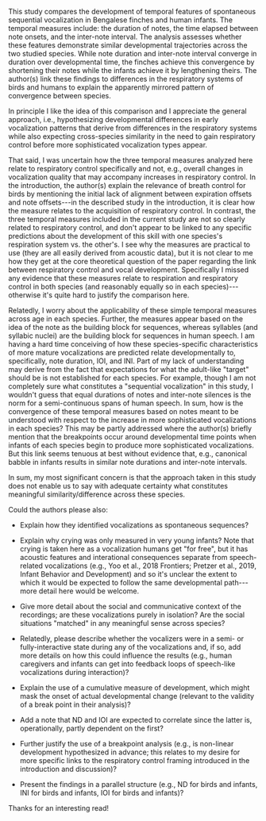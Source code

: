 This study compares the development of temporal features of spontaneous sequential vocalization in Bengalese finches and human infants. The temporal measures include: the duration of notes, the time elapsed between note onsets, and the inter-note interval. The analysis assesses whether these features demonstrate similar developmental trajectories across the two studied species. While note duration and inter-note interval converge in duration over developmental time, the finches achieve this convergence by shortening their notes while the infants achieve it by lengthening theirs. The author(s) link these findings to differences in the respiratory systems of birds and humans to explain the apparently mirrored pattern of convergence between species.

In principle I like the idea of this comparison and I appreciate the general approach, i.e., hypothesizing developmental differences in early vocalization patterns that derive from differences in the respiratory systems while also expecting cross-species similarity in the need to gain respiratory control before more sophisticated vocalization types appear.

That said, I was uncertain how the three temporal measures analyzed here relate to respiratory control specifically and not, e.g., overall changes in vocalization quality that may accompany increases in respiratory control. In the introduction, the author(s) explain the relevance of breath control for birds by mentioning the initial lack of alignment between expiration offsets and note offsets---in the described study in the introduction, it is clear how the measure relates to the acquisition of respiratory control. In contrast, the three temporal measures included in the current study are not so clearly related to respiratory control, and don't appear to be linked to any specific predictions about the development of this skill with one species's respiration system vs. the other's. I see why the measures are practical to use (they are all easily derived from acoustic data), but it is not clear to me how they get at the core theoretical question of the paper regarding the link between respiratory control and vocal development. Specifically I missed any evidence that these measures relate to respiration and respiratory control in both species (and reasonably equally so in each species)---otherwise it's quite hard to justify the comparison here.

Relatedly, I worry about the applicability of these simple temporal measures across age in each species. Further, the measures appear based on the idea of the note as the building block for sequences, whereas syllables (and syllabic nuclei) are the building block for sequences in human speech. I am having a hard time conceiving of how these species-specific characteristics of more mature vocalizations are predicted relate developmentally to, specifically, note duration, IOI, and INI. Part of my lack of understanding may derive from the fact that expectations for what the adult-like "target" should be is not established for each species. For example, though I am not completely sure what constitutes a "sequential vocalization" in this study, I wouldn't guess that equal durations of notes and inter-note silences is the norm for a semi-continuous spans of human speech. In sum, how is the convergence of these temporal measures based on notes meant to be understood with respect to the increase in more sophisticated vocalizations in each species? This may be partly addressed where the author(s) briefly mention that the breakpoints occur around developmental time points when infants of each species begin to produce more sophisticated vocalizations. But this link seems tenuous at best without evidence that, e.g., canonical babble in infants results in similar note durations and inter-note intervals.

In sum, my most significant concern is that the approach taken in this study does not enable us to say with adequate certainty what constitutes meaningful similarity/difference across these species.

Could the authors please also:

- Explain how they identified vocalizations as spontaneous sequences?

- Explain why crying was only measured in very young infants? Note that crying is taken here as a vocalization humans get "for free", but it has acoustic features and interational consequences separate from speech-related vocalizations (e.g., Yoo et al., 2018 Frontiers; Pretzer et al., 2019, Infant Behavior and Development) and so it's unclear the extent to which it would be expected to follow the same developmental path---more detail here would be welcome.

- Give more detail about the social and communicative context of the recordings; are these vocalizations purely in isolation? Are the social situations "matched" in any meaningful sense across species?

- Relatedly, please describe whether the vocalizers were in a semi- or fully-interactive state during any of the vocalizations and, if so, add more details on how this could influence the results (e.g., human caregivers and infants can get into feedback loops of speech-like vocalizations during interaction)?

- Explain the use of a cumulative measure of development, which might mask the onset of actual developmental change (relevant to the validity of a break point in their analysis)?

- Add a note that ND and IOI are expected to correlate since the latter is, operationally, partly dependent on the first?

- Further justify the use of a breakpoint analysis (e.g., is non-linear development hypothesized in advance; this relates to my desire for more specific links to the respiratory control framing introduced in the introduction and discussion)?

- Present the findings in a parallel structure (e.g., ND for birds and infants, INI for birds and infants, IOI for birds and infants)?

Thanks for an interesting read!
